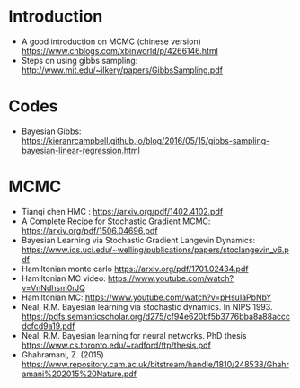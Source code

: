 # Introduction
* A good introduction on MCMC (chinese version) https://www.cnblogs.com/xbinworld/p/4266146.html
* Steps on using gibbs sampling: http://www.mit.edu/~ilkery/papers/GibbsSampling.pdf

# Codes
* Bayesian Gibbs: https://kieranrcampbell.github.io/blog/2016/05/15/gibbs-sampling-bayesian-linear-regression.html


# MCMC
* Tianqi chen HMC : https://arxiv.org/pdf/1402.4102.pdf
* A Complete Recipe for Stochastic Gradient MCMC: https://arxiv.org/pdf/1506.04696.pdf
* Bayesian Learning via Stochastic Gradient Langevin Dynamics: https://www.ics.uci.edu/~welling/publications/papers/stoclangevin_v6.pdf
* Hamiltonian monte carlo https://arxiv.org/pdf/1701.02434.pdf
* Hamiltonian MC video: https://www.youtube.com/watch?v=VnNdhsm0rJQ
* Hamiltonian MC: https://www.youtube.com/watch?v=pHsuIaPbNbY
* Neal, R.M. Bayesian learning
via stochastic dynamics. In
NIPS 1993. https://pdfs.semanticscholar.org/d275/cf94e620bf5b3776bba8a88acccdcfcd9a19.pdf
* Neal, R.M. Bayesian learning
for neural networks. PhD
thesis https://www.cs.toronto.edu/~radford/ftp/thesis.pdf
* Ghahramani, Z. (2015) https://www.repository.cam.ac.uk/bitstream/handle/1810/248538/Ghahramani%202015%20Nature.pdf
